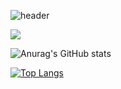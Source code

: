 ![header](https://capsule-render.vercel.app/api?type=waving&color=b8d4e0&height=300&section=header&text=Hi%20there%20👋&fontSize=40&fontColor=ffffff)

<img src="https://img.shields.io/badge/Gmail-ffffff?style=flat-square&logo=Gmail&logoColor=#EA4335"/>

![Anurag's GitHub stats](https://github-readme-stats.vercel.app/api?username=Lim-YeonWoo&show_icons=true&theme=swift)

[![Top Langs](https://github-readme-stats.vercel.app/api/top-langs/?username=Lim-YeonWoo&layout=compact)](https://github.com/Lim-YeonWoo/github-readme-stats)

